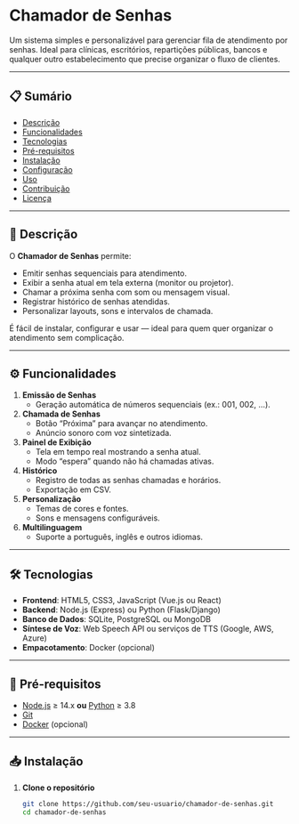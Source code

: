 # Chamador de Senhas

Um sistema simples e personalizável para gerenciar fila de atendimento por senhas. Ideal para clínicas, escritórios, repartições públicas, bancos e qualquer outro estabelecimento que precise organizar o fluxo de clientes.

---

## 📋 Sumário

- [Descrição](#descrição)  
- [Funcionalidades](#funcionalidades)  
- [Tecnologias](#tecnologias)  
- [Pré-requisitos](#pré-requisitos)  
- [Instalação](#instalação)  
- [Configuração](#configuração)  
- [Uso](#uso)  
- [Contribuição](#contribuição)  
- [Licença](#licença)  

---

## 📝 Descrição

O **Chamador de Senhas** permite:
- Emitir senhas sequenciais para atendimento.  
- Exibir a senha atual em tela externa (monitor ou projetor).  
- Chamar a próxima senha com som ou mensagem visual.  
- Registrar histórico de senhas atendidas.  
- Personalizar layouts, sons e intervalos de chamada.  

É fácil de instalar, configurar e usar — ideal para quem quer organizar o atendimento sem complicação.

---

## ⚙️ Funcionalidades

1. **Emissão de Senhas**  
   - Geração automática de números sequenciais (ex.: 001, 002, …).  
2. **Chamada de Senhas**  
   - Botão “Próxima” para avançar no atendimento.  
   - Anúncio sonoro com voz sintetizada.  
3. **Painel de Exibição**  
   - Tela em tempo real mostrando a senha atual.  
   - Modo “espera” quando não há chamadas ativas.  
4. **Histórico**  
   - Registro de todas as senhas chamadas e horários.  
   - Exportação em CSV.  
5. **Personalização**  
   - Temas de cores e fontes.  
   - Sons e mensagens configuráveis.  
6. **Multilinguagem**  
   - Suporte a português, inglês e outros idiomas.  

---

## 🛠️ Tecnologias

- **Frontend**: HTML5, CSS3, JavaScript (Vue.js ou React)  
- **Backend**: Node.js (Express) ou Python (Flask/Django)  
- **Banco de Dados**: SQLite, PostgreSQL ou MongoDB  
- **Síntese de Voz**: Web Speech API ou serviços de TTS (Google, AWS, Azure)  
- **Empacotamento**: Docker (opcional)  

---

## 🚀 Pré-requisitos

- [Node.js](https://nodejs.org/) ≥ 14.x **ou** [Python](https://www.python.org/) ≥ 3.8  
- [Git](https://git-scm.com/)  
- [Docker](https://www.docker.com/) (opcional)  

---

## 📥 Instalação

1. **Clone o repositório**  
   ```bash
   git clone https://github.com/seu-usuario/chamador-de-senhas.git
   cd chamador-de-senhas
